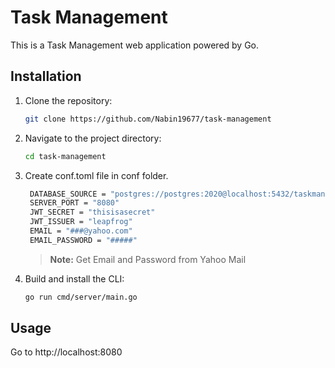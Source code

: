 # Task Management

This is a Task Management web application powered by Go.

## Installation

1. Clone the repository:

   ```bash
   git clone https://github.com/Nabin19677/task-management
   ```

2. Navigate to the project directory:

   ```bash
   cd task-management
   ```

3. Create conf.toml file in conf folder.

   ```bash
    DATABASE_SOURCE = "postgres://postgres:2020@localhost:5432/taskmanager?sslmode=disable"
    SERVER_PORT = "8080"
    JWT_SECRET = "thisisasecret"
    JWT_ISSUER = "leapfrog"
    EMAIL = "###@yahoo.com"
    EMAIL_PASSWORD = "#####"
   ```

   > **Note:** Get Email and Password from Yahoo Mail

4. Build and install the CLI:

   ```bash
   go run cmd/server/main.go
   ```

## Usage

Go to http://localhost:8080
